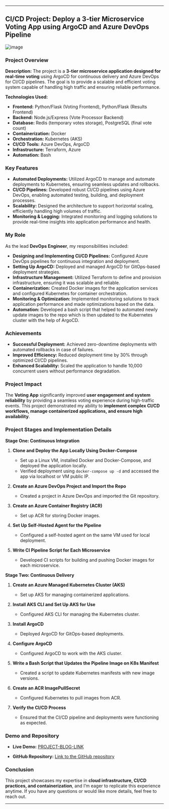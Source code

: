 

---

## CI/CD Project: Deploy a 3-tier Microservice Voting App using ArgoCD and Azure DevOps Pipeline
![image](https://github.com/user-attachments/assets/99e3f91e-44fc-48b2-b06c-6dc90d37e0ee)

### Project Overview
**Description:**
The project is a **3-tier microservice application designed for real-time voting** using ArgoCD for continuous delivery and Azure DevOps for CI/CD pipelines. The goal is to provide a scalable and efficient voting system capable of handling high traffic and ensuring reliable performance.

**Technologies Used:**
- **Frontend:** Python/Flask (Voting Frontend), Python/Flask (Results Frontend)
- **Backend:** Node.js/Express (Vote Processor Backend)
- **Database:** Redis (temporary votes storage), PostgreSQL (final vote count)
- **Containerization:** Docker
- **Orchestration:** Kubernetes (AKS)
- **CI/CD Tools:** Azure DevOps, ArgoCD
- **Infrastructure:** Terraform, Azure
- **Automation:** Bash

### Key Features
- **Automated Deployments:** Utilized ArgoCD to manage and automate deployments to Kubernetes, ensuring seamless updates and rollbacks.
- **CI/CD Pipelines:** Developed robust CI/CD pipelines using Azure DevOps, enabling automated testing, building, and deployment processes.
- **Scalability:** Designed the architecture to support horizontal scaling, efficiently handling high volumes of traffic.
- **Monitoring & Logging:** Integrated monitoring and logging solutions to provide real-time insights into application performance and health.

### My Role
As the lead **DevOps Engineer**, my responsibilities included:
- **Designing and Implementing CI/CD Pipelines:** Configured Azure DevOps pipelines for continuous integration and deployment.
- **Setting Up ArgoCD:** Deployed and managed ArgoCD for GitOps-based deployment strategies.
- **Infrastructure Management:** Utilized Terraform to define and provision infrastructure, ensuring it was scalable and reliable.
- **Containerization:** Created Docker images for the application services and configured Kubernetes for container orchestration.
- **Monitoring & Optimization:** Implemented monitoring solutions to track application performance and made optimizations based on the data.
- **Automation:** Developed a bash script that helped to automated newly update images to the repo which is then updated to the Kubernetes cluster with the help of ArgoCD.

### Achievements
- **Successful Deployment:** Achieved zero-downtime deployments with automated rollbacks in case of failures.
- **Improved Efficiency:** Reduced deployment time by 30% through optimized CI/CD pipelines.
- **Enhanced Scalability:** Scaled the application to handle 10,000 concurrent users without performance degradation.

### Project Impact
The **Voting App** significantly improved **user engagement and system reliability** by providing a seamless voting experience during high-traffic events. This project demonstrated my ability to **implement complex CI/CD workflows, manage containerized applications, and ensure high availability**.

### Project Stages and Implementation Details

**Stage One: Continuous Integration**
1. **Clone and Deploy the App Locally Using Docker-Compose**
   - Set up a Linux VM, installed Docker and Docker-Compose, and deployed the application locally.
   - Verified deployment using `docker-compose up -d` and accessed the app via localhost or VM public IP.

2. **Create an Azure DevOps Project and Import the Repo**
   - Created a project in Azure DevOps and imported the Git repository.

3. **Create an Azure Container Registry (ACR)**
   - Set up ACR for storing Docker images.

4. **Set Up Self-Hosted Agent for the Pipeline**
   - Configured a self-hosted agent on the same VM used for local deployment.

5. **Write CI Pipeline Script for Each Microservice**
   - Developed CI scripts for building and pushing Docker images for each microservice.

**Stage Two: Continuous Delivery**
1. **Create an Azure Managed Kubernetes Cluster (AKS)**
   - Set up AKS for managing containerized applications.

2. **Install AKS CLI and Set Up AKS for Use**
   - Configured AKS CLI for managing the Kubernetes cluster.

3. **Install ArgoCD**
   - Deployed ArgoCD for GitOps-based deployments.

4. **Configure ArgoCD**
   - Configured ArgoCD to work with the AKS cluster.

5. **Write a Bash Script that Updates the Pipeline Image on K8s Manifest**
   - Created a script to update Kubernetes manifests with new image versions.

6. **Create an ACR ImagePullSecret**
   - Configured Kubernetes to pull images from ACR.

7. **Verify the CI/CD Process**
   - Ensured that the CI/CD pipeline and deployments were functioning as expected.

### Demo and Repository
- **Live Demo:** [PROJECT-BLOG-LINK](https://medium.com/@ougabriel/ci-cd-project-deploy-a-3-tier-microservice-voting-app-using-argocd-and-azure-devops-pipeline-1b3fb9d19138)
 
- **GitHub Repository:** [Link to the GitHub repository](https://github.com/ougabriel/votingApp/tree/main)

### Conclusion
This project showcases my expertise in **cloud infrastructure, CI/CD practices, and containerization**, and I’m eager to replicate this experience anytime. If you have any questions or would like more details, feel free to reach out.

---

